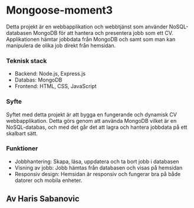 # Mongoose-moment3
Detta projekt är en webbapplikation och webbtjänst som använder NoSQL-databasen MongoDB för att hantera och presentera jobb som ett CV. Applikationen hämtar jobbdata från MongoDB och samt som man kan manipulera de olika job direkt från hemsidan.

### Teknisk stack
* Backend: Node.js, Express.js
* Databas: MongoDB
* Frontend: HTML, CSS, JavaScript

### Syfte
Syftet med detta projekt är att bygga en fungerande och dynamisk CV webbapplikation. Detta görs genom att använda MongoDB vilket är en NoSQL-databas, och med det  går det att lagra och hantera jobbdata på ett skalbart sätt. 

### Funktioner
* Jobbhantering: Skapa, läsa, uppdatera och ta bort jobb i databasen
* Visning av jobb: Jobb hämtas från databasen och visas på hemsidan
* Responsiv design: Hemsidan är responsiv och fungerar bra på både datorer och mobila enheter.

## Av Haris Sabanovic